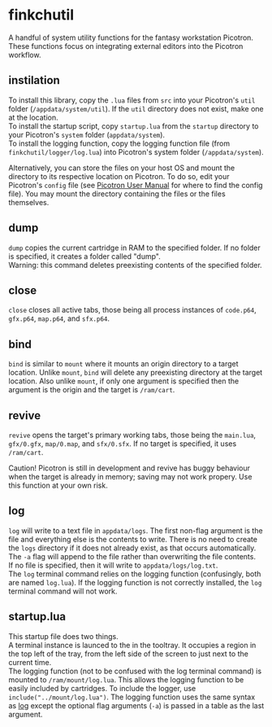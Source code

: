 # finkchutil

A handful of system utility functions for the fantasy workstation Picotron. These functions focus on integrating external editors into the Picotron workflow.

## instilation

To install this library, copy the `.lua` files from `src` into your Picotron's `util` folder (`/appdata/system/util`). If the `util` directory does not exist, make one at the location.  
To install the startup script, copy `startup.lua` from the `startup` directory to your Picotron's `system` folder (`appdata/system`).  
To install the logging function, copy the logging function file (from `finkchutil/logger/log.lua`) into Picotron's system folder (`/appdata/system`).  

Alternatively, you can store the files on your host OS and mount the directory to its respective location on Picotron. To do so, edit your Picotron's `config` file (see [Picotron User Manual](https://www.lexaloffle.com/dl/docs/picotron_manual.html) for where to find the config file). You may mount the directory containing the files or the files themselves.


## dump

`dump` copies the current cartridge in RAM to the specified folder. If no folder is specified, it creates a folder called "dump".  
Warning: this command deletes preexisting contents of the specified folder.


## close

`close` closes all active tabs, those being all process instances of `code.p64`, `gfx.p64`, `map.p64`, and `sfx.p64`.


## bind

`bind` is similar to `mount` where it mounts an origin directory to a target location. Unlike `mount`, `bind` will delete any preexisting directory at the target location. Also unlike `mount`, if only one argument is specified then the argument is the origin and the target is `/ram/cart`.


## revive

`revive` opens the target's primary working tabs, those being the `main.lua`, `gfx/0.gfx`, `map/0.map`, and `sfx/0.sfx`. If no target is specified, it uses `/ram/cart`.

Caution! Picotron is still in development and revive has buggy behaviour when the target is already in memory; saving may not work propery. Use this function at your own risk.


## log

`log` will write to a text file in `appdata/logs`. The first non-flag argument is the file and everything else is the contents to write. There is no need to create the `logs` directory if it does not already exist, as that occurs automatically.  
The `-a` flag will append to the file rather than overwriting the file contents.  
If no file is specified, then it will write to `appdata/logs/log.txt`.  
The `log` terminal command relies on the logging function (confusingly, both are named `log.lua`). If the logging function is not correctly installed, the `log` terminal command will not work.


## startup.lua

This startup file does two things.  
A terminal instance is launced to the in the tooltray. It occupies a region in the top left of the tray, from the left side of the screen to just next to the current time.  
The logging function (not to be confused with the log terminal command) is mounted to `/ram/mount/log.lua`. This allows the logging function to be easily included by cartridges. To include the logger, use `include("../mount/log.lua")`. The logging function uses the same syntax as [log](#log) except the optional flag arguments (`-a`) is passed in a table as the last argument.  